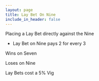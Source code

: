 ```yaml
---
layout: page
title: Lay Bet On Nine
include_in_header: false
---
```


Placing a Lay Bet directly against the Nine

- Lay Bet on Nine pays 2 for every 3

Wins on Seven

Loses on Nine

Lay Bets cost a 5% Vig
